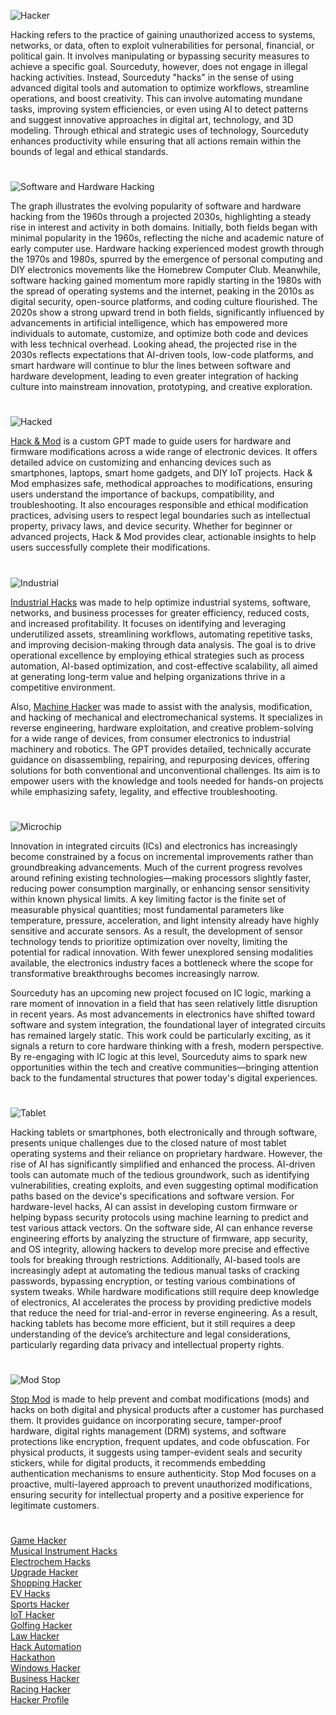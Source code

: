 ![Hacker](https://github.com/user-attachments/assets/f33b6bd9-056f-457f-8ab0-79a8b269ac86)

Hacking refers to the practice of gaining unauthorized access to systems, networks, or data, often to exploit vulnerabilities for personal, financial, or political gain. It involves manipulating or bypassing security measures to achieve a specific goal. Sourceduty, however, does not engage in illegal hacking activities. Instead, Sourceduty "hacks" in the sense of using advanced digital tools and automation to optimize workflows, streamline operations, and boost creativity. This can involve automating mundane tasks, improving system efficiencies, or even using AI to detect patterns and suggest innovative approaches in digital art, technology, and 3D modeling. Through ethical and strategic uses of technology, Sourceduty enhances productivity while ensuring that all actions remain within the bounds of legal and ethical standards.

#

![Software and Hardware Hacking](https://github.com/user-attachments/assets/ce3a4303-89be-4354-b14e-92fa30133d15)

The graph illustrates the evolving popularity of software and hardware hacking from the 1960s through a projected 2030s, highlighting a steady rise in interest and activity in both domains. Initially, both fields began with minimal popularity in the 1960s, reflecting the niche and academic nature of early computer use. Hardware hacking experienced modest growth through the 1970s and 1980s, spurred by the emergence of personal computing and DIY electronics movements like the Homebrew Computer Club. Meanwhile, software hacking gained momentum more rapidly starting in the 1980s with the spread of operating systems and the internet, peaking in the 2010s as digital security, open-source platforms, and coding culture flourished. The 2020s show a strong upward trend in both fields, significantly influenced by advancements in artificial intelligence, which has empowered more individuals to automate, customize, and optimize both code and devices with less technical overhead. Looking ahead, the projected rise in the 2030s reflects expectations that AI-driven tools, low-code platforms, and smart hardware will continue to blur the lines between software and hardware development, leading to even greater integration of hacking culture into mainstream innovation, prototyping, and creative exploration.

#

![Hacked](https://github.com/user-attachments/assets/537dc123-9e30-472a-aa7d-1d95f1bdb172)

[Hack & Mod](https://chat.openai.com/g/g-iCi2ECQ54-hack-mod) is a custom GPT made to guide users for hardware and firmware modifications across a wide range of electronic devices. It offers detailed advice on customizing and enhancing devices such as smartphones, laptops, smart home gadgets, and DIY IoT projects. Hack & Mod emphasizes safe, methodical approaches to modifications, ensuring users understand the importance of backups, compatibility, and troubleshooting. It also encourages responsible and ethical modification practices, advising users to respect legal boundaries such as intellectual property, privacy laws, and device security. Whether for beginner or advanced projects, Hack & Mod provides clear, actionable insights to help users successfully complete their modifications.

#

![Industrial](https://github.com/user-attachments/assets/a2200154-a19c-4ebe-afbf-015ed7c1a254)

[Industrial Hacks](https://chatgpt.com/g/g-68188d531a748191a6bac4f967fe7359-industrial-hacks) was made to help optimize industrial systems, software, networks, and business processes for greater efficiency, reduced costs, and increased profitability. It focuses on identifying and leveraging underutilized assets, streamlining workflows, automating repetitive tasks, and improving decision-making through data analysis. The goal is to drive operational excellence by employing ethical strategies such as process automation, AI-based optimization, and cost-effective scalability, all aimed at generating long-term value and helping organizations thrive in a competitive environment.

Also, [Machine Hacker](https://chatgpt.com/g/g-68085fe3c0708191b81d34521209d3f7-machine-hacker) was made to assist with the analysis, modification, and hacking of mechanical and electromechanical systems. It specializes in reverse engineering, hardware exploitation, and creative problem-solving for a wide range of devices, from consumer electronics to industrial machinery and robotics. The GPT provides detailed, technically accurate guidance on disassembling, repairing, and repurposing devices, offering solutions for both conventional and unconventional challenges. Its aim is to empower users with the knowledge and tools needed for hands-on projects while emphasizing safety, legality, and effective troubleshooting.

#

![Microchip](https://github.com/user-attachments/assets/4eddcaf4-ab55-44c1-a87b-92b641e44c71)

Innovation in integrated circuits (ICs) and electronics has increasingly become constrained by a focus on incremental improvements rather than groundbreaking advancements. Much of the current progress revolves around refining existing technologies—making processors slightly faster, reducing power consumption marginally, or enhancing sensor sensitivity within known physical limits. A key limiting factor is the finite set of measurable physical quantities; most fundamental parameters like temperature, pressure, acceleration, and light intensity already have highly sensitive and accurate sensors. As a result, the development of sensor technology tends to prioritize optimization over novelty, limiting the potential for radical innovation. With fewer unexplored sensing modalities available, the electronics industry faces a bottleneck where the scope for transformative breakthroughs becomes increasingly narrow.

Sourceduty has an upcoming new project focused on IC logic, marking a rare moment of innovation in a field that has seen relatively little disruption in recent years. As most advancements in electronics have shifted toward software and system integration, the foundational layer of integrated circuits has remained largely static. This work could be particularly exciting, as it signals a return to core hardware thinking with a fresh, modern perspective. By re-engaging with IC logic at this level, Sourceduty aims to spark new opportunities within the tech and creative communities—bringing attention back to the fundamental structures that power today's digital experiences.

#

![Tablet](https://github.com/user-attachments/assets/7593428f-3c5b-4fb6-9cf8-89832cad5dee)

Hacking tablets or smartphones, both electronically and through software, presents unique challenges due to the closed nature of most tablet operating systems and their reliance on proprietary hardware. However, the rise of AI has significantly simplified and enhanced the process. AI-driven tools can automate much of the tedious groundwork, such as identifying vulnerabilities, creating exploits, and even suggesting optimal modification paths based on the device's specifications and software version. For hardware-level hacks, AI can assist in developing custom firmware or helping bypass security protocols using machine learning to predict and test various attack vectors. On the software side, AI can enhance reverse engineering efforts by analyzing the structure of firmware, app security, and OS integrity, allowing hackers to develop more precise and effective tools for breaking through restrictions. Additionally, AI-based tools are increasingly adept at automating the tedious manual tasks of cracking passwords, bypassing encryption, or testing various combinations of system tweaks. While hardware modifications still require deep knowledge of electronics, AI accelerates the process by providing predictive models that reduce the need for trial-and-error in reverse engineering. As a result, hacking tablets has become more efficient, but it still requires a deep understanding of the device’s architecture and legal considerations, particularly regarding data privacy and intellectual property rights.

#

![Mod Stop](https://github.com/user-attachments/assets/81a4076d-fee2-4e2e-b6b8-f07b64622d5a)

[Stop Mod](https://chatgpt.com/g/g-686f5facc2b88191bc1d5c3c5af166bf-stop-mod) is made to help prevent and combat modifications (mods) and hacks on both digital and physical products after a customer has purchased them. It provides guidance on incorporating secure, tamper-proof hardware, digital rights management (DRM) systems, and software protections like encryption, frequent updates, and code obfuscation. For physical products, it suggests using tamper-evident seals and security stickers, while for digital products, it recommends embedding authentication mechanisms to ensure authenticity. Stop Mod focuses on a proactive, multi-layered approach to prevent unauthorized modifications, ensuring security for intellectual property and a positive experience for legitimate customers.

#

[Game Hacker](https://chatgpt.com/g/g-67558cfe8db88191940babcbda59243e-game-hacker)
<br>
[Musical Instrument Hacks](https://chatgpt.com/g/g-68188893496c8191887d7cffd6a8653d-musical-instrument-hacks)
<br>
[Electrochem Hacks](https://chatgpt.com/g/g-67fa33d6b6a48191b6e2cca467db5b9d-electrochem-hacks)
<br>
[Upgrade Hacker](https://chatgpt.com/g/g-6812c87828b48191bafde309a30b7682-upgrade-hacker)
<br>
[Shopping Hacker](https://chatgpt.com/g/g-6814f81bf44c81919a26dabaec6ac08c-shopping-hacker)
<br>
[EV Hacks](https://chatgpt.com/g/g-67acbcf590288191b06163628f913851-ev-hacks)
<br>
[Sports Hacker](https://chatgpt.com/g/g-67add266555c819196313fb5740fe865-sports-hacker)
<br>
[IoT Hacker](https://chatgpt.com/g/g-ZeaWspw0A-iot-hacker)
<br>
[Golfing Hacker](https://chatgpt.com/g/g-67e95a58b58881919d299202c608a73f-golfing-hacker)
<br>
[Law Hacker](https://chatgpt.com/g/g-680873e597488191942a02c2a9f14d42-law-hacker)
<br>
[Hack Automation](https://chatgpt.com/g/g-zGNpuVYNZ-hack-automation)
<br>
[Hackathon](https://chatgpt.com/g/g-67561a37dae4819192b0cd0c0804e4a1-hackathon)
<br>
[Windows Hacker](https://chatgpt.com/g/g-67ae3224ebec8191893c5cbac843bf99-windows-hacker)
<br>
[Business Hacker](https://chatgpt.com/g/g-67e756fa7b948191b1881c3d7358533c-business-hacker)
<br>
[Racing Hacker](https://chatgpt.com/g/g-680b4e824e848191b53602079f3c278c-racing-hacker)
<br>
[Hacker Profile](https://chatgpt.com/g/g-6774f689c1d0819192d2d9dc6d14db2b-hacker-profile)
